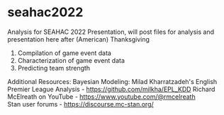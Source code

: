 # seahac2022
Analysis for SEAHAC 2022 Presentation, will post files for analysis and presentation here after (American) Thanksgiving
1. Compilation of game event data
2. Characterization of game event data
3. Predicting team strength


Additional Resources:
Bayesian Modeling: 
Milad Kharratzadeh's English Premier League Analysis - https://github.com/milkha/EPL_KDD 
Richard McElreath on YouTube - https://www.youtube.com/@rmcelreath  
Stan user forums - https://discourse.mc-stan.org/ 


